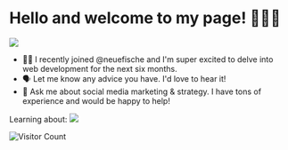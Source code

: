 # Hello and welcome to my page! 🌸✨🎉

![](https://media.giphy.com/media/5SCRRUSO5tSkKoR00P/giphy.gif)

- 👩‍🎓 I recently joined @neuefische and I'm super excited to delve into web development for the next six months.
- 🗣 Let me know any advice you have. I'd love to hear it!
- 💬 Ask me about social media marketing & strategy. I have tons of experience and would be happy to help!



Learning about: 
            <img src="https://cdn.jsdelivr.net/gh/devicons/devicon/icons/javascript/javascript-original.svg" width=„10px“ />
          
          
        
          
          
          
          





![Visitor Count](https://profile-counter.glitch.me/{alinarub}/count.svg)
